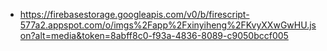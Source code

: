 - https://firebasestorage.googleapis.com/v0/b/firescript-577a2.appspot.com/o/imgs%2Fapp%2Fxinyiheng%2FKvyXXwGwHU.json?alt=media&token=8abff8c0-f93a-4836-8089-c9050bccf005
